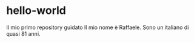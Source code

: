 # hello-world
Il mio primo repository guidato
Il mio nome è Raffaele. Sono un italiano di quasi 81 anni.
